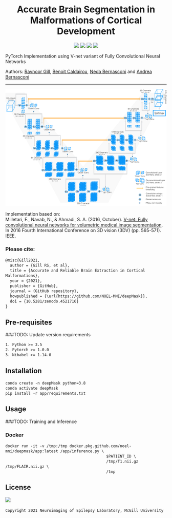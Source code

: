 <h1 align="center">
  <b>Accurate Brain Segmentation in Malformations of Cortical Development</b><br>
</h1>

<p align="center">
      <a href="https://www.python.org/">
        <img src="https://img.shields.io/badge/Python-3.7-ff69b4.svg" /></a>
      <a href= "https://pytorch.org/">
        <img src="https://img.shields.io/badge/PyTorch-1.7-2BAF2B.svg" /></a>
      <a href= "https://github.com/NOEL-MNI/deepMask/blob/main/LICENSE">
        <img src="https://img.shields.io/badge/License-BSD%203--Clause-blue.svg" /></a>
      <a href= "https://zenodo.org/deposit/4521716">
        <img src="https://zenodo.org/badge/4521716.svg" /></a>
</p>

PyTorch Implementation using V-net variant of Fully Convolutional Neural Networks

Authors: [Ravnoor Gill](https://github.com/ravnoor), [Benoit Caldairou](https://github.com/bcaldairou), [Neda Bernasconi](https://noel.bic.mni.mcgill.ca/~noel/people/neda-bernasconi/) and [Andrea Bernasconi](https://noel.bic.mni.mcgill.ca/~noel/people/andrea-bernasconi/)

------------------------

![](assets/diagram.png)

Implementation based on:<br>
Milletari, F., Navab, N., & Ahmadi, S. A. (2016, October). [V-net: Fully convolutional neural networks for volumetric medical image segmentation](https://arxiv.org/abs/1606.04797). In 2016 Fourth International Conference on 3D vision (3DV) (pp. 565-571). IEEE.


### Please cite:
```TeX
@misc{Gill2021,
  author = {Gill RS, et al},
  title = {Accurate and Reliable Brain Extraction in Cortical Malformations},
  year = {2021},
  publisher = {GitHub},
  journal = {GitHub repository},
  howpublished = {\url{https://github.com/NOEL-MNI/deepMask}},
  doi = {10.5281/zenodo.4521716}
}
```

## Pre-requisites
###TODO: Update version requirements
```console
1. Python >= 3.5
2. Pytorch >= 1.0.0
3. Nibabel >= 1.14.0
```

## Installation

```console
conda create -n deepMask python=3.8
conda activate deepMask
pip install -r app/requirements.txt
```


## Usage
###TODO: Training and Inference
### Docker
```console
docker run -it -v /tmp:/tmp docker.pkg.github.com/noel-mni/deepmask/app:latest /app/inference.py \
                                            $PATIENT_ID \
                                            /tmp/T1.nii.gz /tmp/FLAIR.nii.gz \
                                            /tmp
```

## License
<a href= "https://opensource.org/licenses/BSD-3-Clause"><img src="https://img.shields.io/badge/License-BSD%203--Clause-blue.svg" /></a>
```console
Copyright 2021 Neuroimaging of Epilepsy Laboratory, McGill University
```
